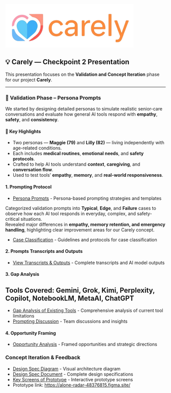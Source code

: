![image alt](https://github.com/SALT-Lab-Human-AI/project-check-point-1-nesj/blob/e0f9324b4595c8e0fcc0ebb17bc47ad0a5d5745a/Logo.png)

## 💡 Carely — Checkpoint 2 Presentation

This presentation focuses on the **Validation and Concept Iteration** phase for our project **Carely**.

---

### 🧠 Validation Phase – Persona Prompts

We started by designing detailed personas to simulate realistic senior-care conversations and evaluate how general AI tools respond with **empathy**, **safety**, and **consistency**.

#### 🔹 Key Highlights
- Two personas — **Maggie (79)** and **Lilly (82)** — living independently with age-related conditions.  
- Each includes **medical routines**, **emotional needs**, and **safety protocols**.  
- Crafted to help AI tools understand **context**, **caregiving**, and **conversation flow**.  
- Used to test tools’ **empathy**, **memory**, and **real-world responsiveness**.  

#### 1. Prompting Protocol
- [Persona Prompts](Validations/1.Prompting%20protocol/Persona_Prompts.md) - Persona-based prompting strategies and templates

Categorized validation prompts into **Typical**, **Edge**, and **Failure** cases to observe how each AI tool responds in everyday, complex, and safety-critical situations.  
Revealed major differences in **empathy, memory retention, and emergency handling**, highlighting clear improvement areas for our Carely concept.
  
- [Case Classification](Validations/1.Prompting%20protocol/Case%20classification.md) - Guidelines and protocols for case classification  
 

#### 2. Prompts Transcripts and Outputs
- [View Transcripts & Outputs](Validations/2.Prompts%20transcripts_outputs/) - Complete transcripts and AI model outputs

#### 3. Gap Analysis 
## Tools Covered: Gemini, Grok, Kimi, Perplexity, Copilot, NotebookLM, MetaAI, ChatGPT
- [Gap Analysis of Existing Tools](Validations/3.Gap%20Analysis/Gap%20Analysis.md) - Comprehensive analysis of current tool limitations
- [Prompting Discussion](Validations/3.Gap%20Analysis/discussions.md) - Team discussions and insights

#### 4. Opportunity Framing
- [Opportunity Analysis](Validations/4.Opportunity%20Framing/opportunity.md) - Framed opportunities and strategic directions

### Concept Iteration & Feedback

- [Design Spec Diagram](Concept_iteration_feedback/DESIGN_SPEC%20DIAGRAM.png) - Visual architecture diagram
- [Design Spec Document](Concept_iteration_feedback/Expanded_designdiagram.png) - Complete design specifications
- [Key Screens of Prototype](Concept_iteration_feedback/Figma_prototype/Figma_README.md) - Interactive prototype screens
- Prototype link: https://alone-radar-48376815.figma.site/
